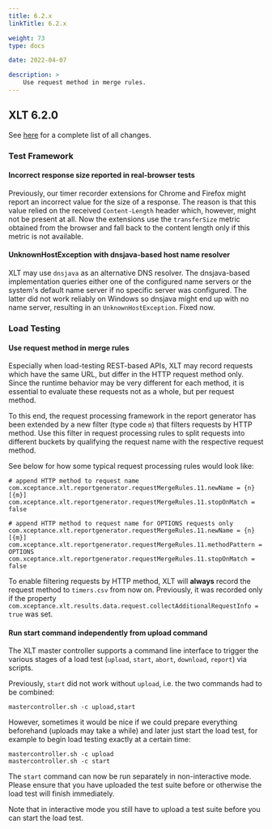 ```yaml
---
title: 6.2.x
linkTitle: 6.2.x

weight: 73
type: docs

date: 2022-04-07

description: >
    Use request method in merge rules.
---
```


## XLT 6.2.0

See [here](https://github.com/Xceptance/XLT/milestone/20?closed=1) for a complete list of all changes.

### Test Framework

#### Incorrect response size reported in real-browser tests

Previously, our timer recorder extensions for Chrome and Firefox might report an incorrect value for the size of a response. The reason is that this value relied on the received `Content-Length` header which, however, might not be present at all. Now the extensions use the `transferSize` metric obtained from the browser and fall back to the content length only if this metric is not available.

#### UnknownHostException with dnsjava-based host name resolver

XLT may use `dnsjava` as an alternative DNS resolver. The dnsjava-based implementation queries either one of the configured name servers or the system's default name server if no specific server was configured. The latter did not work reliably on Windows so dnsjava might end up with no name server, resulting in an `UnknownHostException`. Fixed now.


### Load Testing

#### Use request method in merge rules

Especially when load-testing REST-based APIs, XLT may record requests which have the same URL, but differ in the HTTP request method only. Since the runtime behavior may be very different for each method, it is essential to evaluate these requests not as a whole, but per request method.

To this end, the request processing framework in the report generator has been extended by a new filter (type code `m`) that filters requests by HTTP method. Use this filter in request processing rules to split requests into different buckets by qualifying the request name with the respective request method.

See below for how some typical request processing rules would look like:

```
# append HTTP method to request name
com.xceptance.xlt.reportgenerator.requestMergeRules.11.newName = {n} [{m}]
com.xceptance.xlt.reportgenerator.requestMergeRules.11.stopOnMatch = false

# append HTTP method to request name for OPTIONS requests only
com.xceptance.xlt.reportgenerator.requestMergeRules.11.newName = {n} [{m}]
com.xceptance.xlt.reportgenerator.requestMergeRules.11.methodPattern = OPTIONS
com.xceptance.xlt.reportgenerator.requestMergeRules.11.stopOnMatch = false
```

To enable filtering requests by HTTP method, XLT will **always** record the request method to `timers.csv` from now on. Previously, it was recorded only if the property `com.xceptance.xlt.results.data.request.collectAdditionalRequestInfo = true` was set.

#### Run start command independently from upload command

The XLT master controller supports a command line interface to trigger the various stages of a load test (`upload`, `start`, `abort`, `download`, `report`) via scripts.

Previously, `start` did not work without `upload`, i.e. the two commands had to be combined:

```
mastercontroller.sh -c upload,start
```

However, sometimes it would be nice if we could prepare everything beforehand (uploads may take a while) and later just start the load test, for example to begin load testing exactly at a certain time:

```
mastercontroller.sh -c upload
mastercontroller.sh -c start
```

The `start` command can now be run separately in non-interactive mode. Please ensure that you have uploaded the test suite before or otherwise the load test will finish immediately.

Note that in interactive mode you still have to upload a test suite before you can start the load test.
